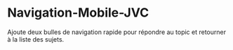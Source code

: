 # Navigation-Mobile-JVC
Ajoute deux bulles de navigation rapide pour répondre au topic et retourner à la liste des sujets.
